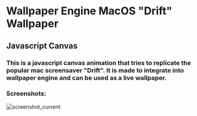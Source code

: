 # Wallpaper Engine MacOS "Drift" Wallpaper

## Javascript Canvas

### This is a javascript canvas animation that tries to replicate the popular mac screensaver "Drift". It is made to integrate into wallpaper engine and can be used as a live wallpaper.

### Screenshots:

![screenshot_current](https://github.com/user-attachments/assets/5d3cfe81-7fb2-4e41-a20d-26883061bcb4)
